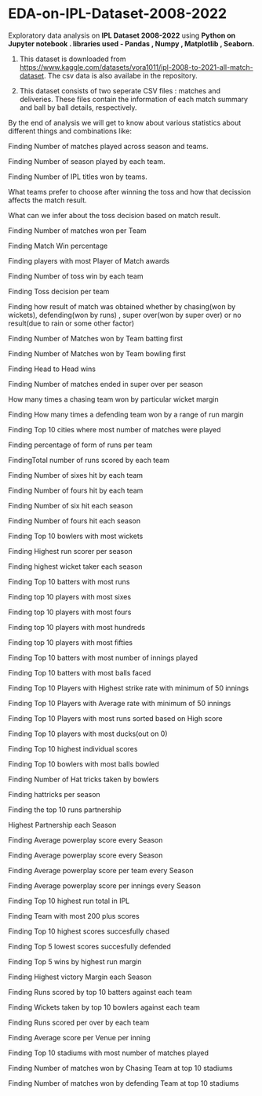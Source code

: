 # EDA-on-IPL-Dataset-2008-2022

Exploratory data analysis on **IPL Dataset 2008-2022**  using  **Python on Jupyter notebook . libraries used - Pandas , Numpy , Matplotlib , Seaborn.**


1. This dataset is downloaded from https://www.kaggle.com/datasets/vora1011/ipl-2008-to-2021-all-match-dataset. The csv data is also availabe in the repository.

2. This dataset consists of two seperate CSV files : matches and deliveries. These files contain the information of each match summary and ball by ball details, respectively.

By the end of analysis we will get to know about various statistics about different things and combinations like:

Finding Number of matches played across season and teams.

Finding Number of season played by each team.

Finding Number of IPL titles won by teams.

What teams prefer to choose after winning the toss and how that decission affects the match result.

What can we infer about the toss decision based on match result.

Finding Number of matches won per Team

Finding Match Win percentage

Finding players with most Player of Match awards

Finding Number of toss win by each team

Finding Toss decision per team

Finding how result of match was obtained whether by chasing(won by wickets), defending(won by runs) , super over(won by super over) or no result(due to rain or some 
other factor)

Finding Number of Matches won by Team batting first

Finding Number of Matches won by Team bowling first

Finding Head to Head wins

Finding Number of matches ended in super over per season

How many times a chasing team won by particular wicket margin

Finding How many times a defending team won by a range of run margin

Finding Top 10 cities where most number of matches were played

Finding percentage of form of runs per team

FindingTotal number of runs scored by each team

Finding Number of sixes hit by each team

Finding Number of fours hit by each team

Finding Number of six hit each season

Finding Number of fours hit each season

Finding Top 10 bowlers with most wickets

Finding Highest run scorer per season

Finding highest wicket taker each season

Finding Top 10 batters with most runs

Finding top 10 players with most sixes

Finding top 10 players with most fours

Finding top 10 players with most hundreds

Finding top 10 players with most fifties

Finding Top 10 batters with most number of innings played

Finding Top 10 batters with most balls faced

Finding Top 10 Players with Highest strike rate with minimum of 50 innings

Finding Top 10 Players with Average rate with minimum of 50 innings

Finding Top 10 Players with most runs sorted based on High score

Finding Top 10 players with most ducks(out on 0)

Finding Top 10 highest individual scores

Finding Top 10 bowlers with most balls bowled

Finding Number of Hat tricks taken by bowlers

Finding hattricks per season

Finding the top 10 runs partnership

Highest Partnership each Season

Finding Average powerplay score every Season

Finding Average powerplay score every Season

Finding Average powerplay score per team every Season

Finding Average powerplay score per innings every Season

Finding Top 10 highest run total in IPL

Finding Team with most 200 plus scores

Finding Top 10 highest scores succesfully chased

Finding Top 5 lowest scores succesfully defended

Finding Top 5 wins by highest run margin

Finding Highest victory Margin each Season

Finding Runs scored by top 10 batters against each team

Finding Wickets taken by top 10 bowlers against each team

Finding Runs scored per over by each team

Finding Average score per Venue per inning

Finding Top 10 stadiums with most number of matches played

Finding Number of matches won by Chasing Team at top 10 stadiums

Finding Number of matches won by defending Team at top 10 stadiums
